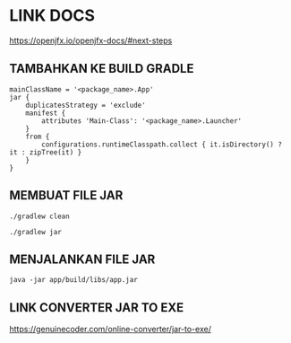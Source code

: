 # LINK DOCS
https://openjfx.io/openjfx-docs/#next-steps

## TAMBAHKAN KE BUILD GRADLE
```
mainClassName = '<package_name>.App'
jar {
    duplicatesStrategy = 'exclude'
    manifest {
        attributes 'Main-Class': '<package_name>.Launcher'
    }
    from {
        configurations.runtimeClasspath.collect { it.isDirectory() ? it : zipTree(it) }
    }
}
```

## MEMBUAT FILE JAR
```
./gradlew clean
```
```
./gradlew jar
```

## MENJALANKAN FILE JAR
```
java -jar app/build/libs/app.jar
```

## LINK CONVERTER JAR TO EXE
https://genuinecoder.com/online-converter/jar-to-exe/


